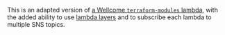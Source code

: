 This is an adapted version of [a Wellcome `terraform-modules` lambda](https://github.com/wellcometrust/terraform-modules/tree/v10.2.2/lambda), with the added ability to use [lambda layers](https://docs.aws.amazon.com/lambda/latest/dg/configuration-layers.html) and to subscribe each lambda to multiple SNS topics.